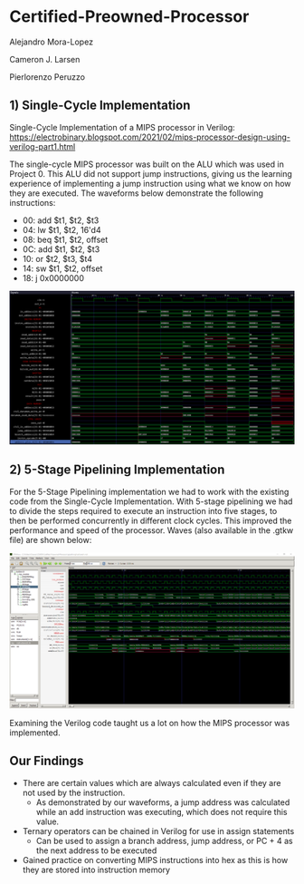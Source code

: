 # Certified-Preowned-Processor
Alejandro Mora-Lopez

Cameron J. Larsen

Pierlorenzo Peruzzo

## 1) Single-Cycle Implementation
Single-Cycle Implementation of a MIPS processor in Verilog: https://electrobinary.blogspot.com/2021/02/mips-processor-design-using-verilog-part1.html


The single-cycle MIPS processor was built on the ALU which was used in Project 0. This ALU did not support jump instructions, giving us the learning experience of implementing a jump instruction using what we know on how they are executed. The waveforms below demonstrate the following instructions:
* 00: add $t1, $t2, $t3
* 04: lw $t1, $t2, 16'd4
* 08: beq $t1, $t2, offset
* 0C: add $t1, $t2, $t3
* 10: or $t2, $t3, $t4
* 14: sw $t1, $t2, offset
* 18: j 0x0000000


![Screenshot_2](docs/single-cycle-simulation.png)

## 2) 5-Stage Pipelining Implementation
For the 5-Stage Pipelining implementation we had to work with the existing code from the Single-Cycle Implementation. With 5-stage pipelining we had to divide the steps required to execute an instruction into five stages, to then be performed concurrently in different clock cycles. This improved the performance and speed of the processor.
Waves (also available in the .gtkw file) are shown below:

![Screenshot_3](docs/5-stage-pipelining.png)


Examining the Verilog code taught us a lot on how the MIPS processor was implemented. 

## Our Findings ##
* There are certain values which are always calculated even if they are not used by the instruction.
  * As demonstrated by our waveforms, a jump address was calculated while an add instruction was executing, which does not require this value.
* Ternary operators can be chained in Verilog for use in assign statements
  * Can be used to assign a branch address, jump address, or PC + 4 as the next address to be executed
* Gained practice on converting MIPS instructions into hex as this is how they are stored into instruction memory
